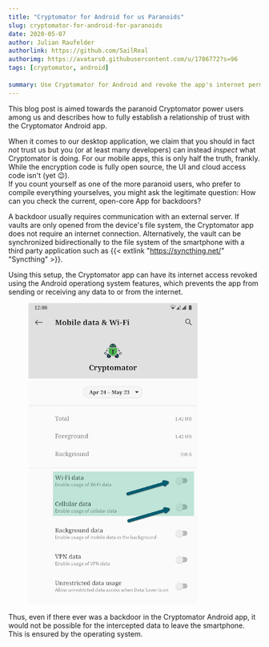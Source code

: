 ```yaml
---
title: "Cryptomator for Android for us Paranoids"
slug: cryptomator-for-android-for-paranoids
date: 2020-05-07
author: Julian Raufelder
authorlink: https://github.com/SailReal
authorimg: https://avatars0.githubusercontent.com/u/1786772?s=96
tags: [cryptomator, android]

summary: Use Cryptomator for Android and revoke the app's internet permissions to make backdoors almost impossible.
---
```


This blog post is aimed towards the paranoid Cryptomator power users among us and describes how to fully establish a relationship of trust with the Cryptomator Android app.

When it comes to our desktop application, we claim that you should in fact _not_ trust us but you (or at least many developers) can instead _inspect_ what Cryptomator is doing. For our mobile apps, this is only half the truth, frankly. While the encryption code is fully open source, the UI and cloud access code isn't (yet :wink:).   
If you count yourself as one of the more paranoid users, who prefer to compile everything yourselves, you might ask the legitimate question: How can you check the current, open-core App for backdoors?

A backdoor usually requires communication with an external server. If vaults are only opened from the device's file system, the Cryptomator app does not require an internet connection. Alternatively, the vault can be synchronized bidirectionally to the file system of the smartphone with a third party application such as {{< extlink "https://syncthing.net/" "Syncthing" >}}.

Using this setup, the Cryptomator app can have its internet access revoked using the Android operationg system features, which prevents the app from sending or receiving any data to or from the internet.

<figure class="text-center my-8">
  <img class="inline-block rounded" src="/img/blog/android-for-paranoids-permission.png" alt="Android revoke Cryptomator's internet permission" />
</figure>

Thus, even if there ever was a backdoor in the Cryptomator Android app, it would not be possible for the intercepted data to leave the smartphone. This is ensured by the operating system.